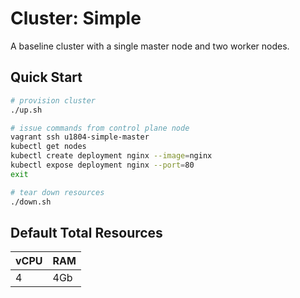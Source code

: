 # Cluster: Simple

A baseline cluster with a single master node and two worker nodes.

## Quick Start

```sh
# provision cluster
./up.sh

# issue commands from control plane node
vagrant ssh u1804-simple-master
kubectl get nodes
kubectl create deployment nginx --image=nginx
kubectl expose deployment nginx --port=80
exit

# tear down resources
./down.sh
```

## Default Total Resources

|vCPU|RAM|
|--|--|
|4|4Gb|

